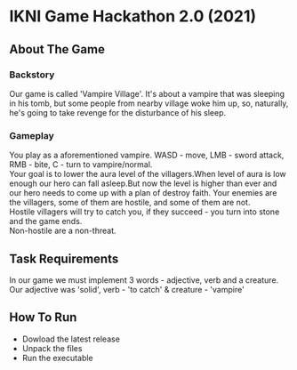 # IKNI Game Hackathon 2.0 (2021)

## About The Game

### Backstory
Our game is called 'Vampire Village'. It's about a vampire that was sleeping  
in his tomb, but some people from nearby village woke him up, so, naturally,  
he's going to take revenge for the disturbance of his sleep.  

### Gameplay
You play as a aforementioned vampire. WASD - move, LMB - sword attack, RMB - bite, C - turn to vampire/normal.  
Your goal is to lower the aura level of the villagers.When level of aura is low enough
our hero can fall asleep.But now the level is higher than ever and our hero
needs to come up with a plan of destroy faith.
Your enemies are the villagers, some of them are hostile, and some of them are not.  
Hostile villagers will try to catch you, if they succeed - you turn into stone and the game ends.  
Non-hostile are a non-threat.  

## Task Requirements
In our game we must implement 3 words - adjective, verb and a creature.  
Our adjective was 'solid', verb - 'to catch' & creature - 'vampire'

## How To Run
 - Dowload the latest release
 - Unpack the files
 - Run the executable

